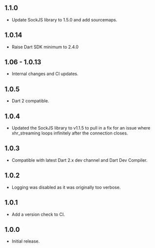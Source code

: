 ## 1.1.0

- Update SockJS library to 1.5.0 and add sourcemaps.

## 1.0.14

- Raise Dart SDK minimum to 2.4.0

## 1.06 - 1.0.13

- Internal changes and CI updates.

## 1.0.5

- Dart 2 compatible.

## 1.0.4

- Updated the SockJS library to v1.1.5 to pull in a fix for an issue
  where xhr_streaming loops infinitely after the connection closes.

## 1.0.3

- Compatible with latest Dart 2.x dev channel and Dart Dev Compiler.

## 1.0.2

- Logging was disabled as it was originally too verbose.

## 1.0.1

- Add a version check to CI.

## 1.0.0

- Initial release.
